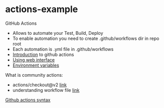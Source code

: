 # actions-example

GitHub Actions

* Allows to automate your Test, Build, Deploy
* To enable automation you need to create .github/workflows dir in repo root
* Each automation is .yml file in .github/workflows
* [Introduction](https://docs.github.com/en/actions/learn-github-actions/introduction-to-github-actions) to github actions
* [Using web interface](https://docs.github.com/en/actions/learn-github-actions/finding-and-customizing-actions)
* [Environment variables](https://docs.github.com/en/actions/reference/environment-variables#about-environment-variables)

What is community actions:
* actions/checkout@v2 [link](https://github.com/actions/checkout)
* understanding workflow file [link](https://docs.github.com/en/actions/learn-github-actions/introduction-to-github-actions#understanding-the-workflow-file)

[Github actions syntax](https://docs.github.com/en/actions/reference/workflow-syntax-for-github-actions)
